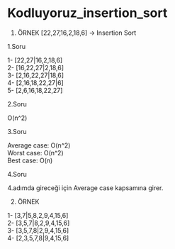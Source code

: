 # Kodluyoruz_insertion_sort

1. ÖRNEK
[22,27,16,2,18,6] -> Insertion Sort

1.Soru

1- [22,27|16,2,18,6]  
2- [16,22,27|2,18,6]  
3- [2,16,22,27|18,6]  
4- [2,16,18,22,27|6]  
5- [2,6,16,18,22,27]

2.Soru

O(n^2)

3.Soru

Average case: O(n^2)  
Worst case: O(n^2)  
Best case: O(n)

4.Soru

4.adımda gireceği için Average case kapsamına girer. 


2. ÖRNEK

1- [3,7|5,8,2,9,4,15,6]  
2- [3,5,7|8,2,9,4,15,6]  
3- [3,5,7,8|2,9,4,15,6]  
4- [2,3,5,7,8|9,4,15,6]
